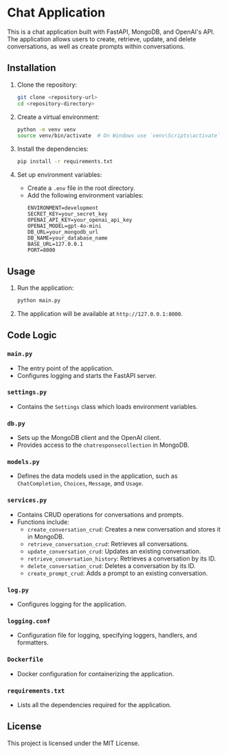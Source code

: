 # Chat Application

This is a chat application built with FastAPI, MongoDB, and OpenAI's API. The application allows users to create, retrieve, update, and delete conversations, as well as create prompts within conversations.

## Installation

1. Clone the repository:

   ```sh
   git clone <repository-url>
   cd <repository-directory>
   ```

2. Create a virtual environment:

   ```sh
   python -m venv venv
   source venv/bin/activate  # On Windows use `venv\Scripts\activate`
   ```

3. Install the dependencies:

   ```sh
   pip install -r requirements.txt
   ```

4. Set up environment variables:
   - Create a `.env` file in the root directory.
   - Add the following environment variables:
     ```env
     ENVIRONMENT=development
     SECRET_KEY=your_secret_key
     OPENAI_API_KEY=your_openai_api_key
     OPENAI_MODEL=gpt-4o-mini
     DB_URL=your_mongodb_url
     DB_NAME=your_database_name
     BASE_URL=127.0.0.1
     PORT=8000
     ```

## Usage

1. Run the application:

   ```sh
   python main.py
   ```

2. The application will be available at `http://127.0.0.1:8000`.

## Code Logic

### `main.py`

- The entry point of the application.
- Configures logging and starts the FastAPI server.

### `settings.py`

- Contains the `Settings` class which loads environment variables.

### `db.py`

- Sets up the MongoDB client and the OpenAI client.
- Provides access to the `chatresponsecollection` in MongoDB.

### `models.py`

- Defines the data models used in the application, such as `ChatCompletion`, `Choices`, `Message`, and `Usage`.

### `services.py`

- Contains CRUD operations for conversations and prompts.
- Functions include:
  - `create_conversation_crud`: Creates a new conversation and stores it in MongoDB.
  - `retrieve_conversation_crud`: Retrieves all conversations.
  - `update_conversation_crud`: Updates an existing conversation.
  - `retrieve_conversation_history`: Retrieves a conversation by its ID.
  - `delete_conversation_crud`: Deletes a conversation by its ID.
  - `create_prompt_crud`: Adds a prompt to an existing conversation.

### `log.py`

- Configures logging for the application.

### `logging.conf`

- Configuration file for logging, specifying loggers, handlers, and formatters.

### `Dockerfile`

- Docker configuration for containerizing the application.

### `requirements.txt`

- Lists all the dependencies required for the application.

## License

This project is licensed under the MIT License.
